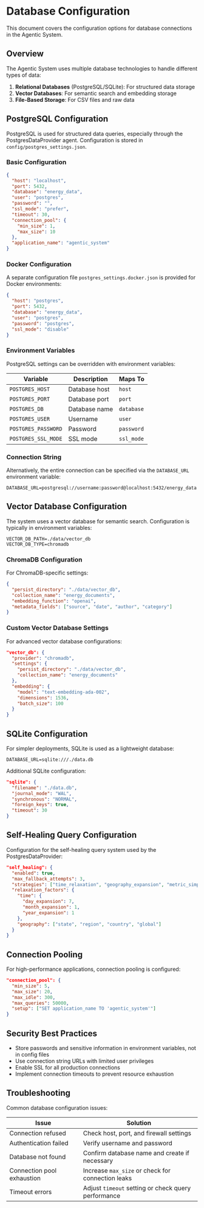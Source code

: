 # Database Configuration

This document covers the configuration options for database connections in the Agentic System.

## Overview

The Agentic System uses multiple database technologies to handle different types of data:

1. **Relational Databases** (PostgreSQL/SQLite): For structured data storage
2. **Vector Databases**: For semantic search and embedding storage
3. **File-Based Storage**: For CSV files and raw data

## PostgreSQL Configuration

PostgreSQL is used for structured data queries, especially through the PostgresDataProvider agent. Configuration is stored in `config/postgres_settings.json`.

### Basic Configuration

```json
{
  "host": "localhost",
  "port": 5432,
  "database": "energy_data",
  "user": "postgres",
  "password": "",
  "ssl_mode": "prefer",
  "timeout": 30,
  "connection_pool": {
    "min_size": 1,
    "max_size": 10
  },
  "application_name": "agentic_system"
}
```

### Docker Configuration

A separate configuration file `postgres_settings.docker.json` is provided for Docker environments:

```json
{
  "host": "postgres",
  "port": 5432,
  "database": "energy_data",
  "user": "postgres",
  "password": "postgres",
  "ssl_mode": "disable"
}
```

### Environment Variables

PostgreSQL settings can be overridden with environment variables:

| Variable | Description | Maps To |
|----------|-------------|---------|
| `POSTGRES_HOST` | Database host | `host` |
| `POSTGRES_PORT` | Database port | `port` |
| `POSTGRES_DB` | Database name | `database` |
| `POSTGRES_USER` | Username | `user` |
| `POSTGRES_PASSWORD` | Password | `password` |
| `POSTGRES_SSL_MODE` | SSL mode | `ssl_mode` |

### Connection String

Alternatively, the entire connection can be specified via the `DATABASE_URL` environment variable:

```
DATABASE_URL=postgresql://username:password@localhost:5432/energy_data
```

## Vector Database Configuration

The system uses a vector database for semantic search. Configuration is typically in environment variables:

```
VECTOR_DB_PATH=./data/vector_db
VECTOR_DB_TYPE=chromadb
```

### ChromaDB Configuration

For ChromaDB-specific settings:

```json
{
  "persist_directory": "./data/vector_db",
  "collection_name": "energy_documents",
  "embedding_function": "openai",
  "metadata_fields": ["source", "date", "author", "category"]
}
```

### Custom Vector Database Settings

For advanced vector database configurations:

```json
"vector_db": {
  "provider": "chromadb",
  "settings": {
    "persist_directory": "./data/vector_db",
    "collection_name": "energy_documents"
  },
  "embedding": {
    "model": "text-embedding-ada-002",
    "dimensions": 1536,
    "batch_size": 100
  }
}
```

## SQLite Configuration

For simpler deployments, SQLite is used as a lightweight database:

```
DATABASE_URL=sqlite:///./data.db
```

Additional SQLite configuration:

```json
"sqlite": {
  "filename": "./data.db",
  "journal_mode": "WAL",
  "synchronous": "NORMAL",
  "foreign_keys": true,
  "timeout": 30
}
```

## Self-Healing Query Configuration

Configuration for the self-healing query system used by the PostgresDataProvider:

```json
"self_healing": {
  "enabled": true,
  "max_fallback_attempts": 3,
  "strategies": ["time_relaxation", "geography_expansion", "metric_simplification", "general_relaxation"],
  "relaxation_factors": {
    "time": {
      "day_expansion": 7,
      "month_expansion": 1,
      "year_expansion": 1
    },
    "geography": ["state", "region", "country", "global"]
  }
}
```

## Connection Pooling

For high-performance applications, connection pooling is configured:

```json
"connection_pool": {
  "min_size": 5,
  "max_size": 20,
  "max_idle": 300,
  "max_queries": 50000,
  "setup": ["SET application_name TO 'agentic_system'"]
}
```

## Security Best Practices

- Store passwords and sensitive information in environment variables, not in config files
- Use connection string URLs with limited user privileges
- Enable SSL for all production connections
- Implement connection timeouts to prevent resource exhaustion

## Troubleshooting

Common database configuration issues:

| Issue | Solution |
|-------|----------|
| Connection refused | Check host, port, and firewall settings |
| Authentication failed | Verify username and password |
| Database not found | Confirm database name and create if necessary |
| Connection pool exhaustion | Increase `max_size` or check for connection leaks |
| Timeout errors | Adjust `timeout` setting or check query performance |

